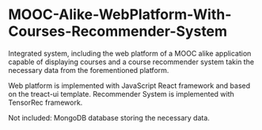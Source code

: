 # MOOC-Alike-WebPlatform-With-Courses-Recommender-System
Integrated system, including the web platform of a MOOC alike application capable of displaying courses and
a course recommender system takin the necessary data from the forementioned platform.

Web platform is implemented with JavaScript React framework and based on the treact-ui template.
Recommender System is implemented with TensorRec framework.

Not included: MongoDB database storing the necessary data.

